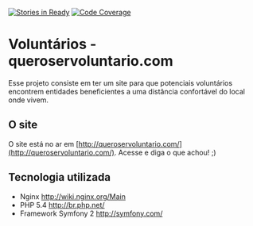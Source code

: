 [![Stories in Ready](http://badge.waffle.io/EHER/voluntarios.png)](http://waffle.io/EHER/voluntarios)  [![Code Coverage](https://scrutinizer-ci.com/g/EHER/voluntarios/badges/coverage.png?s=166628c2776118bffd89fd4181a9d1744db60f70)](https://scrutinizer-ci.com/g/EHER/voluntarios/)
# Voluntários - queroservoluntario.com

Esse projeto consiste em ter um site para que potenciais voluntários encontrem
entidades beneficientes a uma distância confortável do local onde vivem.

## O site

O site está no ar em [http://queroservoluntario.com/](http://queroservoluntario.com/).
Acesse e diga o que achou! ;)

## Tecnologia utilizada

- Nginx <http://wiki.nginx.org/Main>
- PHP 5.4 <http://br.php.net/>
- Framework Symfony 2 <http://symfony.com/>
